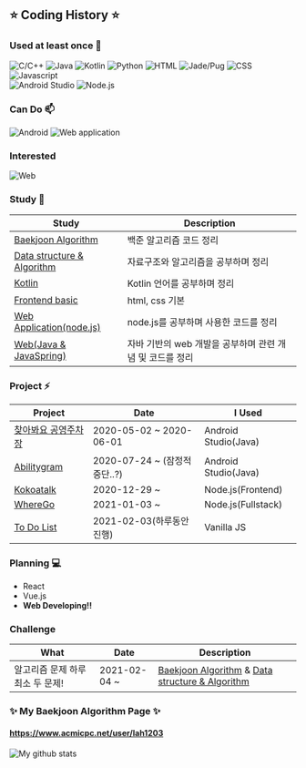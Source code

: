 ## ⭐️ Coding History ⭐️ <!--[![Hits](https://hits.seeyoufarm.com/api/count/incr/badge.svg?url=https%3A%2F%2Fgithub.com%2FLAH1203&count_bg=%2379C83D&title_bg=%23555555&icon=&icon_color=%23E7E7E7&title=hits&edge_flat=false)](https://hits.seeyoufarm.com)-->

<!-- 👋
**LAH1203/LAH1203** is a ✨ _special_ ✨ repository because its `README.md` (this file) appears on your GitHub profile.
-->

### Used at least once 💬
<!--
+ C / C++
+ Java
+ Kotlin
+ Android
+ Web(Frontend/Backend)
-->
<!--![Javascript](https://img.shields.io/amo/stars/javascript?color=yellow&label=Javascript&logo=Javascript)-->
<!-- icon url : https://simpleicons.org/ -->
![C/C++](https://img.shields.io/badge/-C%20/%20C++-00599C?style=flat&logo=c&logoColor=white)
![Java](https://img.shields.io/badge/-Java-007396?style=flat&logo=java&logoColor=white)
![Kotlin](https://img.shields.io/badge/-Kotlin-0095D5?style=flat&logo=kotlin&logoColor=white)
![Python](https://img.shields.io/badge/-Python-3776AB?style=flat&logo=python&logoColor=white)
![HTML](https://img.shields.io/badge/-HTML-E34F26?style=flat&logo=html5&logoColor=white)
![Jade/Pug](https://img.shields.io/badge/-Jade%20/%20Pug-FF7F7F)
![CSS](https://img.shields.io/badge/-CSS-1572B6?style=flat&logo=css3&logoColor=white)
![Javascript](https://img.shields.io/badge/-Javascript-F7DF1E?style=flat&logo=javascript&logoColor=white)
<br>
![Android Studio](https://img.shields.io/badge/-Android%20Studio-3DDC84?style=flat&logo=android%20studio&logoColor=white)
![Node.js](https://img.shields.io/badge/-Node.js-339933?style=flat&logo=node.js&logoColor=white)

### Can Do 📫
![Android](https://img.shields.io/badge/-Android-3DDC84?style=flat&logo=android&logoColor=white)
![Web application](https://img.shields.io/badge/-Web%20Application-339933?style=flat&logo=node.js&logoColor=white)

### Interested
![Web](https://img.shields.io/badge/-Web-2496ED?style=flat&logo=Internet%20Explorer&logoColor=white)

### Study 🌱
| Study | Description |
| ------ | ------ |
| [Baekjoon Algorithm](https://github.com/LAH1203/Baekjoon_Algorithm) | 백준 알고리즘 코드 정리 |
| [Data structure & Algorithm](https://github.com/LAH1203/My_Algorithm) | 자료구조와 알고리즘을 공부하며 정리 |
| [Kotlin](https://github.com/LAH1203/Kotlin_study) | Kotlin 언어를 공부하며 정리 |
| [Frontend basic](https://github.com/LAH1203/study_htmlcss) | html, css 기본 |
| [Web Application(node.js)](https://github.com/LAH1203/Study_nodejs) | node.js를 공부하며 사용한 코드를 정리 |
| [Web(Java & JavaSpring)](https://github.com/LAH1203/Study_fullstack_with_java) | 자바 기반의 web 개발을 공부하며 관련 개념 및 코드를 정리 |

### Project ⚡
| Project | Date | I Used |
| ------ | ------ | --- |
| [찾아봐요 공영주차장](https://github.com/LAH1203/Parking_Map) | 2020-05-02 ~ 2020-06-01 | Android Studio(Java) |
| [Abilitygram](https://github.com/sunjungAn/promotion_seoul) | 2020-07-24 ~ (잠정적 중단..?) | Android Studio(Java) |
| [Kokoatalk](https://github.com/LAH1203/Kokoatalk) | 2020-12-29 ~ | Node.js(Frontend) |
| [WhereGo](https://github.com/LAH1203/WhereGo) | 2021-01-03 ~ | Node.js(Fullstack) |
| [To Do List](https://github.com/LAH1203/ToDoList_VanillaJS) | 2021-02-03(하루동안 진행) | Vanilla JS |

### Planning 💻
+ React
+ Vue.js
+ **Web Developing!!**

### Challenge
| What | Date | Description |
| ---- | ---- | ----------- |
| 알고리즘 문제 하루 최소 두 문제! | 2021-02-04 ~ | [Baekjoon Algorithm](https://github.com/LAH1203/Baekjoon_Algorithm) & [Data structure & Algorithm](https://github.com/LAH1203/My_Algorithm) |

### ✨ My Baekjoon Algorithm Page ✨
#### https://www.acmicpc.net/user/lah1203

![My github stats](https://github-readme-stats.vercel.app/api?username=LAH1203&show_icons=true)

<!--
- 🔭 I’m currently working on ...
- 🌱 I’m currently learning ...
- 👯 I’m looking to collaborate on ...
- 🤔 I’m looking for help with ...
- 💬 Ask me about ...
- 📫 How to reach me: ...
- 😄 Pronouns: ...
- ⚡ Fun fact: ...
-->
